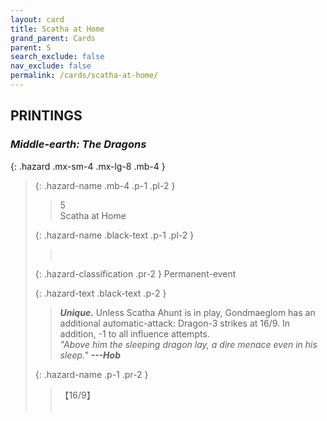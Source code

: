 ```yaml
---
layout: card
title: Scatha at Home
grand_parent: Cards
parent: S
search_exclude: false
nav_exclude: false
permalink: /cards/scatha-at-home/
---
```


## PRINTINGS


### _Middle-earth: The Dragons_

{: .hazard .mx-sm-4 .mx-lg-8 .mb-4 }
> {: .hazard-name .mb-4 .p-1 .pl-2 }
> > <div class="hazard-mp">5</div>
> > <div class="card-name">Scatha at Home</div>
>
> {: .hazard-name .black-text .p-1 .pl-2 }
> > &nbsp;
>
> {: .hazard-classification .pr-2 }
> Permanent-event
>
> {: .hazard-text .black-text .p-2 }
> > _**Unique.**_ Unless Scatha Ahunt is in play, Gondmaeglom has an additional automatic-attack: Dragon-3 strikes at 16/9. In addition, -1 to all influence attempts. <br>_"Above him the sleeping dragon lay, a dire menace even in his sleep."_ ***---&#65279;Hob*** 
>
> {: .hazard-name .p-1 .pr-2 }
> > <div class="card-shield">【16/9】</div>
> > <div class="card-corruption">&nbsp;</div>
